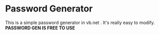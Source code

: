 # Password Generator
This is a simple password generator in vb.net . It's really easy to modify. **PASSWORD GEN IS FREE TO USE**
